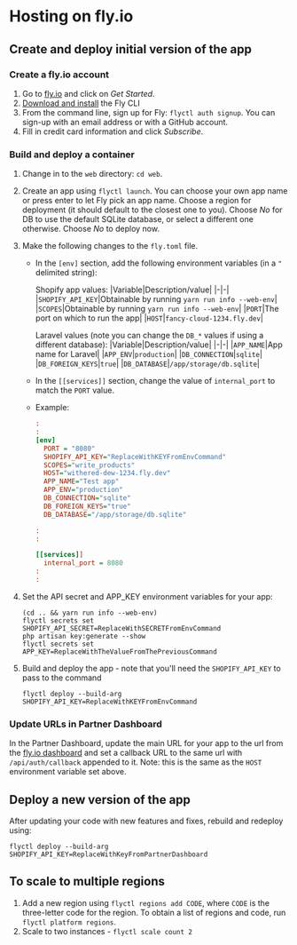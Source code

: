 # Hosting on fly.io

## Create and deploy initial version of the app

### Create a fly.io account

1. Go to [fly.io](https://fly.io) and click on _Get Started_.
1. [Download and install](https://fly.io/docs/flyctl/installing/) the Fly CLI
1. From the command line, sign up for Fly: `flyctl auth signup`. You can sign-up with an email address or with a GitHub account.
1. Fill in credit card information and click _Subscribe_.

### Build and deploy a container

1. Change in to the `web` directory: `cd web`.
1. Create an app using `flyctl launch`. You can choose your own app name or press enter to let Fly pick an app name. Choose a region for deployment (it should default to the closest one to you). Choose _No_ for DB to use the default SQLite database, or select a different one otherwise. Choose _No_ to deploy now.
1. Make the following changes to the `fly.toml` file.

    - In the `[env]` section, add the following environment variables (in a `"` delimited string):

        Shopify app values:
        |Variable|Description/value|
        |-|-|
        |`SHOPIFY_API_KEY`|Obtainable by running `yarn run info --web-env`|
        |`SCOPES`|Obtainable by running `yarn run info --web-env`|
        |`PORT`|The port on which to run the app|
        |`HOST`|`fancy-cloud-1234.fly.dev`|

        Laravel values (note you can change the `DB_*` values if using a different database):
        |Variable|Description/value|
        |-|-|
        |`APP_NAME`|App name for Laravel|
        |`APP_ENV`|`production`|
        |`DB_CONNECTION`|`sqlite`|
        |`DB_FOREIGN_KEYS`|`true`|
        |`DB_DATABASE`|`/app/storage/db.sqlite`|

    - In the `[[services]]` section, change the value of `internal_port` to match the `PORT` value.

    - Example:

        ```ini
        :
        :
        [env]
          PORT = "8080"
          SHOPIFY_API_KEY="ReplaceWithKEYFromEnvCommand"
          SCOPES="write_products"
          HOST="withered-dew-1234.fly.dev"
          APP_NAME="Test app"
          APP_ENV="production"
          DB_CONNECTION="sqlite"
          DB_FOREIGN_KEYS="true"
          DB_DATABASE="/app/storage/db.sqlite"

        :
        :

        [[services]]
          internal_port = 8080
        :
        :
        ```

1. Set the API secret and APP_KEY environment variables for your app:

    ```shell
    (cd .. && yarn run info --web-env)
    flyctl secrets set SHOPIFY_API_SECRET=ReplaceWithSECRETFromEnvCommand
    php artisan key:generate --show
    flyctl secrets set APP_KEY=ReplaceWithTheValueFromThePreviousCommand
    ```

1. Build and deploy the app - note that you'll need the `SHOPIFY_API_KEY` to pass to the command

    ```shell
    flyctl deploy --build-arg SHOPIFY_API_KEY=ReplaceWithKEYFromEnvCommand
    ```

### Update URLs in Partner Dashboard

In the Partner Dashboard, update the main URL for your app to the url from the [fly.io dashboard](https://fly.io/dashboard) and set a callback URL to the same url with `/api/auth/callback` appended to it. Note: this is the same as the `HOST` environment variable set above.

## Deploy a new version of the app

After updating your code with new features and fixes, rebuild and redeploy using:

```shell
flyctl deploy --build-arg SHOPIFY_API_KEY=ReplaceWithKeyFromPartnerDashboard
```

## To scale to multiple regions

1. Add a new region using `flyctl regions add CODE`, where `CODE` is the three-letter code for the region. To obtain a list of regions and code, run `flyctl platform regions`.
2. Scale to two instances - `flyctl scale count 2`
